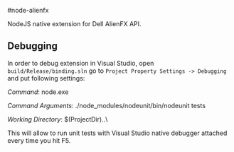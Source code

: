 #node-alienfx

NodeJS native extension for Dell AlienFX API.

## Debugging
In order to debug extension in Visual Studio, open ```build/Release/binding.sln``` go to ```Project Property Settings -> Debugging``` and put following settings:

*Command*: node.exe

*Command Arguments*: ./node_modules/nodeunit/bin/nodeunit tests

*Working Directory*: $(ProjectDir)..\

This will allow to run unit tests with Visual Studio native debugger attached every time you hit F5.
